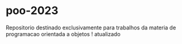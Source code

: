 # poo-2023
Repositorio destinado exclusivamente para trabalhos da materia de programacao orientada a objetos !
atualizado
